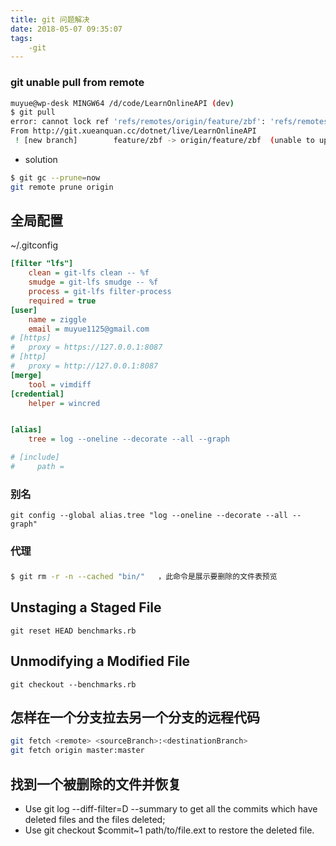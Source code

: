 ```yaml
---
title: git 问题解决
date: 2018-05-07 09:35:07
tags:
    -git
---
```


### git unable pull from remote 
```sh
muyue@wp-desk MINGW64 /d/code/LearnOnlineAPI (dev)
$ git pull
error: cannot lock ref 'refs/remotes/origin/feature/zbf': 'refs/remotes/origin/feature/zbf/Notice' exists; cannot create 'refs/remotes/origin/feature/zbf'
From http://git.xueanquan.cc/dotnet/live/LearnOnlineAPI
 ! [new branch]        feature/zbf -> origin/feature/zbf  (unable to update local ref)
```

- solution
```sh
$ git gc --prune=now
git remote prune origin
```
## 全局配置
~/.gitconfig
```ini
[filter "lfs"]
	clean = git-lfs clean -- %f
	smudge = git-lfs smudge -- %f
	process = git-lfs filter-process
	required = true
[user]
	name = ziggle
	email = muyue1125@gmail.com
# [https]
# 	proxy = https://127.0.0.1:8087
# [http]
# 	proxy = http://127.0.0.1:8087
[merge]
	tool = vimdiff
[credential]
	helper = wincred


[alias]
	tree = log --oneline --decorate --all --graph

# [include]
#     path = 

```

### 别名 

```
git config --global alias.tree "log --oneline --decorate --all --graph"
```



### 代理



### 
```sh
$ git rm -r -n --cached "bin/"   ，此命令是展示要删除的文件表预览
```

## Unstaging a Staged File

```git
git reset HEAD benchmarks.rb
```

## Unmodifying a Modified File

```git
git checkout --benchmarks.rb
```
## 怎样在一个分支拉去另一个分支的远程代码

```sh
git fetch <remote> <sourceBranch>:<destinationBranch>
git fetch origin master:master
```



## 找到一个被删除的文件并恢复

- Use git log --diff-filter=D --summary to get all the commits which have deleted files and the files deleted;
- Use git checkout $commit~1 path/to/file.ext to restore the deleted file.